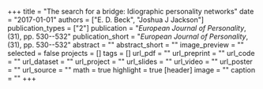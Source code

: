 +++
title = "The search for a bridge: Idiographic personality networks"
date = "2017-01-01"
authors = ["E. D. Beck", "Joshua J Jackson"]
publication_types = ["2"]
publication = "_European Journal of Personality_, (31), pp. 530--532"
publication_short = "_European Journal of Personality_, (31), pp. 530--532"
abstract = ""
abstract_short = ""
image_preview = ""
selected = false
projects = []
tags = []
url_pdf = ""
url_preprint = ""
url_code = ""
url_dataset = ""
url_project = ""
url_slides = ""
url_video = ""
url_poster = ""
url_source = ""
math = true
highlight = true
[header]
image = ""
caption = ""
+++
